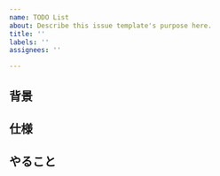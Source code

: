 ```yaml
---
name: TODO List
about: Describe this issue template's purpose here.
title: ''
labels: ''
assignees: ''

---
```


## 背景

## 仕様

## やること
